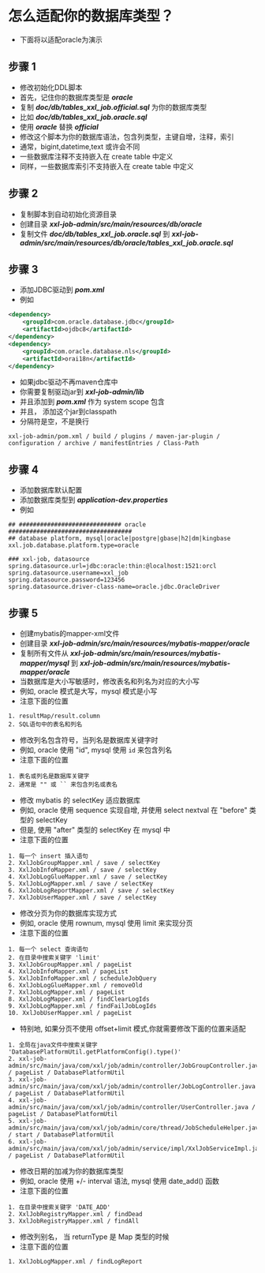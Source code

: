 # 怎么适配你的数据库类型？
- 下面将以适配oracle为演示

## 步骤 1
- 修改初始化DDL脚本
- 首先，记住你的数据库类型是 ***oracle***
- 复制 ***doc/db/tables_xxl_job.official.sql*** 为你的数据库类型
- 比如 ***doc/db/tables_xxl_job.oracle.sql***
- 使用 ***oracle*** 替换 ***official***
- 修改这个脚本为你的数据库语法，包含列类型，主键自增，注释，索引
- 通常，bigint,datetime,text 或许会不同
- 一些数据库注释不支持嵌入在 create table 中定义
- 同样，一些数据库索引不支持嵌入在 create table 中定义

## 步骤 2
- 复制脚本到自动初始化资源目录
- 创建目录 ***xxl-job-admin/src/main/resources/db/oracle***
- 复制文件 ***doc/db/tables_xxl_job.oracle.sql*** 到 ***xxl-job-admin/src/main/resources/db/oracle/tables_xxl_job.oracle.sql***

## 步骤 3
- 添加JDBC驱动到 ***pom.xml***
- 例如
```xml
<dependency>
    <groupId>com.oracle.database.jdbc</groupId>
    <artifactId>ojdbc8</artifactId>
</dependency>
<dependency>
    <groupId>com.oracle.database.nls</groupId>
    <artifactId>orai18n</artifactId>
</dependency>
```
- 如果jdbc驱动不再maven仓库中
- 你需要复制驱动jar到 ***xxl-job-admin/lib***
- 并且添加到 ***pom.xml*** 作为 system scope 包含
- 并且， 添加这个jar到classpath
- 分隔符是空，不是换行
```shell
xxl-job-admin/pom.xml / build / plugins / maven-jar-plugin / configuration / archive / manifestEntries / Class-Path 
```

## 步骤 4
- 添加数据库默认配置
- 添加数据库类型到 ***application-dev.properties***
- 例如
```properties
## ############################# oracle ###################################
## database platform, mysql|oracle|postgre|gbase|h2|dm|kingbase
xxl.job.database.platform.type=oracle

### xxl-job, datasource
spring.datasource.url=jdbc:oracle:thin:@localhost:1521:orcl
spring.datasource.username=xxl_job
spring.datasource.password=123456
spring.datasource.driver-class-name=oracle.jdbc.OracleDriver
```

## 步骤 5
- 创建mybatis的mapper-xml文件
- 创建目录 ***xxl-job-admin/src/main/resources/mybatis-mapper/oracle***
- 复制所有文件从 ***xxl-job-admin/src/main/resources/mybatis-mapper/mysql*** 到 ***xxl-job-admin/src/main/resources/mybatis-mapper/oracle***
- 当数据库是大小写敏感时，修改表名和列名为对应的大小写
- 例如, oracle 模式是大写，mysql 模式是小写
- 注意下面的位置
```shell
1. resultMap/result.column
2. SQL语句中的表名和列名
```
- 修改列名包含符号，当列名是数据库关键字时
- 例如, oracle 使用 "id", mysql 使用 `id` 来包含列名
- 注意下面的位置
```shell
1. 表名或列名是数据库关键字
2. 通常是 "" 或 `` 来包含列名或表名
```
- 修改 mybatis 的 selectKey 适应数据库
- 例如, oracle 使用 sequence 实现自增, 并使用 select nextval 在 "before" 类型的 selectKey
- 但是, 使用 "after" 类型的 selectKey 在 mysql 中
- 注意下面的位置
```shell
1. 每一个 insert 插入语句
2. XxlJobGroupMapper.xml / save / selectKey
3. XxlJobInfoMapper.xml / save / selectKey
4. XxlJobLogGlueMapper.xml / save / selectKey
5. XxlJobLogMapper.xml / save / selectKey
6. XxlJobLogReportMapper.xml / save / selectKey
7. XxlJobUserMapper.xml / save / selectKey
```
- 修改分页为你的数据库实现方式
- 例如, oracle 使用 rownum, mysql 使用 limit 来实现分页
- 注意下面的位置
```shell
1. 每一个 select 查询语句
2. 在目录中搜索关键字 'limit'
3. XxlJobGroupMapper.xml / pageList
4. XxlJobInfoMapper.xml / pageList
5. XxlJobInfoMapper.xml / scheduleJobQuery
6. XxlJobLogGlueMapper.xml / removeOld
7. XxlJobLogMapper.xml / pageList
8. XxlJobLogMapper.xml / findClearLogIds
9. XxlJobLogMapper.xml / findFailJobLogIds
10. XxlJobUserMapper.xml / pageList
```
- 特别地, 如果分页不使用 offset+limit 模式,你就需要修改下面的位置来适配
```shell
1. 全局在java文件中搜索关键字 'DatabasePlatformUtil.getPlatformConfig().type()'
2. xxl-job-admin/src/main/java/com/xxl/job/admin/controller/JobGroupController.java / pageList / DatabasePlatformUtil
3. xxl-job-admin/src/main/java/com/xxl/job/admin/controller/JobLogController.java / pageList / DatabasePlatformUtil
4. xxl-job-admin/src/main/java/com/xxl/job/admin/controller/UserController.java / pageList / DatabasePlatformUtil
5. xxl-job-admin/src/main/java/com/xxl/job/admin/core/thread/JobScheduleHelper.java / start / DatabasePlatformUtil
6. xxl-job-admin/src/main/java/com/xxl/job/admin/service/impl/XxlJobServiceImpl.java / pageList / DatabasePlatformUtil
```
- 修改日期的加减为你的数据库类型
- 例如, oracle 使用 +/- interval 语法, mysql 使用 date_add() 函数
- 注意下面的位置
```shell
1. 在目录中搜索关键字 'DATE_ADD'
2. XxlJobRegistryMapper.xml / findDead
3. XxlJobRegistryMapper.xml / findAll
```
- 修改列别名， 当 returnType 是 Map 类型的时候
- 注意下面的位置
```shell
1. XxlJobLogMapper.xml / findLogReport
```
